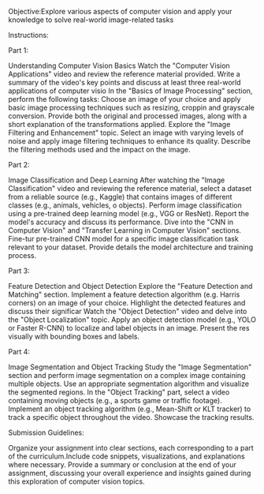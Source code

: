 Objective:Explore various aspects of computer vision and apply your knowledge to solve real-world image-related tasks

Instructions:

Part 1: 

Understanding Computer Vision Basics
Watch the "Computer Vision Applications" video and review the reference material provided. Write a summary of the video's key points and discuss at least three real-world applications of computer visio
In the "Basics of Image Processing" section, perform the following tasks:
Choose an image of your choice and apply basic image processing techniques such as resizing, croppin and grayscale conversion.
Provide both the original and processed images, along with a short explanation of the transformations applied.
Explore the "Image Filtering and Enhancement" topic. Select an image with varying levels of noise and apply image filtering techniques to enhance its quality. Describe the filtering methods used and the impact on the image.


Part 2: 

Image Classification and Deep Learning
After watching the "Image Classification" video and reviewing the reference material, select a dataset from a reliable source (e.g., Kaggle) that contains images of different classes (e.g., animals, vehicles, o objects). Perform image classification using a pre-trained deep learning model (e.g., VGG or ResNet). Report the model's accuracy and discuss its performance.
Dive into the "CNN in Computer Vision" and "Transfer Learning in Computer Vision" sections. Fine-tur pre-trained CNN model for a specific image classification task relevant to your dataset. Provide details the model architecture and training process.


Part 3: 

Feature Detection and Object Detection
Explore the "Feature Detection and Matching" section. Implement a feature detection algorithm (e.g. Harris corners) on an image of your choice. Highlight the detected features and discuss their significar
Watch the "Object Detection" video and delve into the "Object Localization" topic. Apply an object detection model (e.g., YOLO or Faster R-CNN) to localize and label objects in an image. Present the res visually with bounding boxes and labels.


Part 4: 

Image Segmentation and Object Tracking
Study the "Image Segmentation" section and perform image segmentation on a complex image containing multiple objects. Use an appropriate segmentation algorithm and visualize the segmented regions.
In the "Object Tracking" part, select a video containing moving objects (e.g., a sports game or traffic footage). Implement an object tracking algorithm (e.g., Mean-Shift or KLT tracker) to track a specific object throughout the video. Showcase the tracking results.


Submission Guidelines:

Organize your assignment into clear sections, each corresponding to a part of the curriculum.Include code snippets, visualizations, and explanations where necessary.
Provide a summary or conclusion at the end of your assignment, discussing your overall experience and insights gained during this exploration of computer vision topics.
